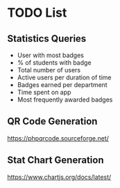 # TODO List

## Statistics Queries
- User with most badges
- % of students with badge
- Total number of users
- Active users per duration of time
- Badges earned per department
- Time spent on app
- Most frequently awarded badges

## QR Code Generation
https://phpqrcode.sourceforge.net/

## Stat Chart Generation
https://www.chartjs.org/docs/latest/
